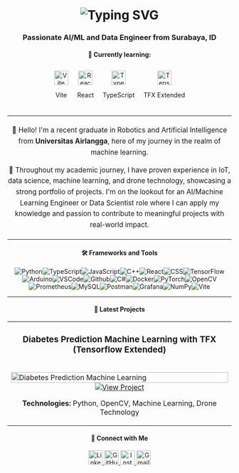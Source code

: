 <h1 align="center">  
  <img src="https://readme-typing-svg.demolab.com?font=Fira+Code&pause=1000&color=00B4F7&center=true&vCenter=true&random=false&width=435&lines=👋+Hi+there!;Passionate+AI%2FML+Engineer;From+Surabaya%2C+Indonesia" alt="Typing SVG" />  
</h1>  

<h3 align="center">Passionate AI/ML and Data Engineer from Surabaya, ID</h3>  

<h4 align="center">🚀 Currently learning:</h4>  
<div align="center" style="display: flex; justify-content: center; flex-wrap: wrap; max-width: 600px;">  
    <div style="text-align: center; margin: 10px;">  
        <a href="https://vitejs.dev/">  
            <img src="https://img.icons8.com/color/32/000000/vite.png" alt="Vite" style="width: 32px; height: 32px;" />  
        </a>  
        <p>Vite</p>  
    </div>  
    <div style="text-align: center; margin: 10px;">  
        <a href="https://reactjs.org/">  
            <img src="https://img.icons8.com/color/32/000000/react-native.png" alt="React" style="width: 32px; height: 32px;" />  
        </a>  
        <p>React</p>  
    </div>  
    <div style="text-align: center; margin: 10px;">  
        <a href="https://www.typescriptlang.org/">  
            <img src="https://img.icons8.com/color/32/000000/typescript.png" alt="TypeScript" style="width: 32px; height: 32px;" />  
        </a>  
        <p>TypeScript</p>  
    </div>  
    <div style="text-align: center; margin: 10px;">  
        <a href="https://www.tensorflow.org/tfx" target="_blank" rel="noopener noreferrer">  
            <img src="https://img.icons8.com/color/32/000000/tensorflow.png" alt="TensorFlow Extended" style="width: 32px; height: 32px;" />  
        </a>  
        <p>TFX Extended</p>  
    </div>  
</div>  

---  

<div align="center" style="max-width: 600px; margin: 20px auto; font-size: 1.1em; line-height: 1.6;">  
    <p>🌟 Hello! I'm a recent graduate in Robotics and Artificial Intelligence from <strong>Universitas Airlangga</strong>, here of my journey in the realm of machine learning.</p>  
    <p> 🚀 Throughout my academic journey, I have proven experience in IoT, data science, machine learning, and drone technology, showcasing a strong portfolio of projects.   
    I'm on the lookout for an AI/Machine Learning Engineer or Data Scientist role where I can apply my knowledge and passion to contribute to meaningful projects with real-world impact.</p>  
</div>  

---  

<h4 align="center">🛠️ Frameworks and Tools</h4>  
<div align="center" style="display: flex; flex-wrap: wrap; justify-content: center; max-width: 800px;">  
    <img src="https://img.icons8.com/color/48/000000/python--v2.png" alt="Python" />  
    <img src="https://img.icons8.com/color/48/000000/typescript.png" alt="TypeScript" />  
    <img src="https://skillicons.dev/icons?i=js" alt="JavaScript" />   
    <img src="https://img.icons8.com/color/48/000000/c-plus-plus-logo.png" alt="C++" />  
    <img src="https://img.icons8.com/color/48/000000/react-native.png" alt="React" />  
    <img src="https://skillicons.dev/icons?i=css" alt="CSS" />   
    <img src="https://img.icons8.com/color/48/000000/tensorflow.png" alt="TensorFlow" />   
    <img src="https://img.icons8.com/color/48/000000/arduino.png" alt="Arduino" />  
    <img src="https://img.icons8.com/color/48/000000/visual-studio-code-2019.png" alt="VSCode" />  
    <img src="https://skillicons.dev/icons?i=github" alt="Github" />   
    <img src="https://img.icons8.com/color/48/000000/c-sharp-logo.png" alt="C#" />  
    <img src="https://skillicons.dev/icons?i=docker" alt="Docker" />  
    <img src="https://skillicons.dev/icons?i=pytorch" alt="PyTorch" />  
    <img src="https://skillicons.dev/icons?i=opencv" alt="OpenCV" />   
    <img src="https://skillicons.dev/icons?i=prometheus" alt="Prometheus" />   
    <img src="https://skillicons.dev/icons?i=mysql" alt="MySQL" />  
    <img src="https://skillicons.dev/icons?i=postman" alt="Postman" />   
    <img src="https://skillicons.dev/icons?i=grafana" alt="Grafana" />   
    <img src="https://img.icons8.com/color/48/000000/numpy.png" alt="NumPy" />  
    <img src="https://img.icons8.com/color/48/000000/vite.png" alt="Vite" />  
</div>  

---  
<h4 align="center">🚀 Latest Projects</h4>  

<div align="center">  
    <table>  
        <tr>  
            <td width="33%" valign="top">  
                <h3 align="center">Diabetes Prediction Machine Learning with TFX (Tensorflow Extended)</h3>  
                <br>  
                <a href="https://github.com/Loverzzz/Drone-Forest-Fire-Detection](https://github.com/Loverzzz/diabetes-prediction-app" target="_blank">  
                    <img src="https://github.com/user-attachments/assets/734ea8be-3fd1-4fc2-b610-11e82faf1c3d" alt="Diabetes Prediction Machine Learning" width="100%" height="auto"/>    
                </a>  
                <br>  
                <div align="center">  
                    <a href="https://github.com/Loverzzz/Drone-Forest-Fire-Detection](https://github.com/Loverzzz/diabetes-prediction-app" target="_blank">  
                        <img src="https://img.shields.io/badge/Repo-View%20Project-red?style=for-the-badge&logo=github" alt="View Project"/>  
                    </a>  
                </div>  
                <p align="center">  
                    <b>Technologies:</b> Python, OpenCV, Machine Learning, Drone Technology  
                </p>  
            </td>  
        </tr>  
    </table>  
</div>  

<h4 align="center">📝 Connect with Me</h4>  
<div align="center">  
    <a href="https://www.linkedin.com/in/reynaldo-arya-budi-trisna/">  
        <img src="https://img.icons8.com/color/48/000000/linkedin.png" alt="LinkedIn" style="width: 32px; height: 32px;"/>  
    </a>  
    <a href="https://github.com/Loverzzz">  
        <img src="https://img.icons8.com/color/48/000000/github.png" alt="GitHub" style="width: 32px; height: 32px;"/>  
    </a>  
    <a href="https://www.instagram.com/reynaldoabt">  
        <img src="https://img.icons8.com/color/48/000000/instagram-new.png" alt="Instagram" style="width: 32px; height: 32px;"/>  
    </a>  
    <a href="mailto:reynaldstar@gmail.com">  
        <img src="https://img.icons8.com/color/48/000000/gmail.png" alt="Gmail" style="width: 32px; height: 32px;"/>  
    </a>  
</div>  
